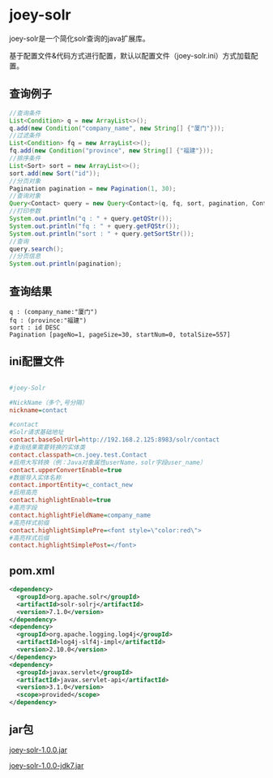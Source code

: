 # joey-solr

joey-solr是一个简化solr查询的java扩展库。

基于配置文件&代码方式进行配置，默认以配置文件（joey-solr.ini）方式加载配置。

## 查询例子
``` java
//查询条件
List<Condition> q = new ArrayList<>();
q.add(new Condition("company_name", new String[] {"厦门"}));
//过滤条件
List<Condition> fq = new ArrayList<>();
fq.add(new Condition("province", new String[] {"福建"}));
//排序条件
List<Sort> sort = new ArrayList<>();
sort.add(new Sort("id"));
//分页对象
Pagination pagination = new Pagination(1, 30);
//查询对象
Query<Contact> query = new Query<Contact>(q, fq, sort, pagination, Contact.class);	
//打印参数
System.out.println("q : " + query.getQStr());
System.out.println("fq : " + query.getFQStr());
System.out.println("sort : " + query.getSortStr());				
//查询
query.search();
//分页信息
System.out.println(pagination);
```

## 查询结果
``` text
q : (company_name:"厦门")
fq : (province:"福建")
sort : id DESC
Pagination [pageNo=1, pageSize=30, startNum=0, totalSize=557]
```

## ini配置文件
``` ini

#joey-Solr

#NickName（多个,号分隔）
nickname=contact

#contact
#Solr请求基础地址
contact.baseSolrUrl=http://192.168.2.125:8983/solr/contact
#查询结果需要转换的实体类
contact.classpath=cn.joey.test.Contact
#启用大写转换（例：Java对象属性userName，solr字段user_name）
contact.upperConvertEnable=true
#数据导入实体名称
contact.importEntity=c_contact_new
#启用高亮
contact.highlightEnable=true
#高亮字段
contact.highlightFieldName=company_name
#高亮样式前缀
contact.highlightSimplePre=<font style=\"color:red\">
#高亮样式后缀
contact.highlightSimplePost=</font>

```

## pom.xml
``` xml
<dependency>
  <groupId>org.apache.solr</groupId>
  <artifactId>solr-solrj</artifactId>
  <version>7.1.0</version>
</dependency>	 	 	  	
<dependency>
  <groupId>org.apache.logging.log4j</groupId>
  <artifactId>log4j-slf4j-impl</artifactId>
  <version>2.10.0</version>
</dependency>	
<dependency>
  <groupId>javax.servlet</groupId>
  <artifactId>javax.servlet-api</artifactId>
  <version>3.1.0</version>
  <scope>provided</scope>
</dependency> 	
```

## jar包
[joey-solr-1.0.0.jar](http://dunhanson.oss-cn-shenzhen.aliyuncs.com/file/joey-solr-1.0.0.jar)

[joey-solr-1.0.0-jdk7.jar](http://dunhanson.oss-cn-shenzhen.aliyuncs.com/file/joey-solr-1.0.0-jdk7.jar)





